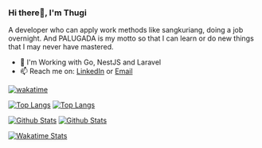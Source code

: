 ### Hi there👋, I'm Thugi
A developer who can apply work methods like sangkuriang, doing a job overnight. And PALUGADA is my motto so that I can learn or do new things that I may never have mastered.
- 💼 I'm Working with Go, NestJS and Laravel
- 📫 Reach me on: [LinkedIn](https://www.linkedin.com/in/kkmikaze/) or [Email](mailto:thuginirbialam@gmail.com)

[![wakatime](https://wakatime.com/badge/user/5a4f1e07-dafa-4523-93cc-df1aba25d35f.svg)](https://wakatime.com/@5a4f1e07-dafa-4523-93cc-df1aba25d35f)

[![Top Langs](https://github-readme-stats-kkmikaze.vercel.app/api/top-langs/?username=Kkmikaze&layout=compact&show_icons=true&langs_count=10&exclude_repo=github-readme-stats&hide=html,css,blade&theme=react#gh-dark-mode-only)](https://github.com/Kkmikaze/Kkmikaze#gh-dark-mode-only)
[![Top Langs](https://github-readme-stats-kkmikaze.vercel.app/api/top-langs/?username=Kkmikaze&layout=compact&show_icons=true&langs_count=10&exclude_repo=github-readme-stats&hide=html,css,blade&bg_color=ffffff&text_color=000000&border_color=000000&theme=react#gh-light-mode-only)](https://github.com/Kkmikaze/Kkmikaze#gh-light-mode-only)

[![Github Stats](https://github-readme-stats-kkmikaze.vercel.app/api?username=Kkmikaze&layout=compact&show_icons=true&count_private=true&include_all_commits=true&theme=react#gh-dark-mode-only)](https://github.com/Kkmikaze/Kkmikaze#gh-dark-mode-only)
[![Github Stats](https://github-readme-stats-kkmikaze.vercel.app/api?username=Kkmikaze&layout=compact&show_icons=true&count_private=true&include_all_commits=true&bg_color=ffffff&text_color=000000&border_color=000000&theme=react#gh-light-mode-only)](https://github.com/Kkmikaze/Kkmikaze#gh-light-mode-only)

[![Wakatime Stats](https://github-readme-stats-kkmikaze.vercel.app/api/wakatime?username=@Kkmikaze&layout=compact&theme=react&show_icons=true&langs_count=20&hide=blade%20template,other,text,auto_detected,ini,csv,jade,sourcemap,erb,textmate,env%20file,go.mod,scss,xml,batchfile,emacs%20lisp,pug,tsconfig,perl,apache%20config,%20nginx%20configuration%20file,git%20config,gitignore%20file)](https://github.com/Kkmikaze/Kkmikaze)
